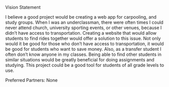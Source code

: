 Vision Statement

I believe a good project would be creating a web app for carpooling, and study groups. 
When I was an underclassman, there were often times I could never attend church, 
university sporting events, or other venues, because I didn’t have access to 
transportation. Creating a website that would allow students to find rides together would 
offer a solution to this issue. Not only would it be good for those who don’t have access 
to transportation, it would be good for students who want to save money. 
Also, as a transfer student I often don’t know anyone in my classes. 
Being able to find other students in similar situations would be greatly beneficial 
for doing assignments and studying. This project could be a good tool for students of 
all grade levels to use.


Preferred Partners: None